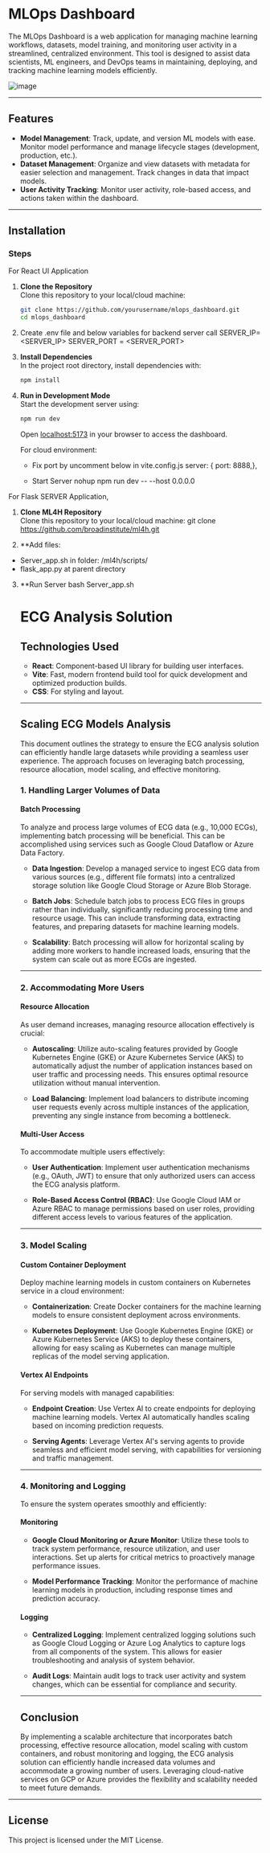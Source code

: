 # MLOps Dashboard

The MLOps Dashboard is a web application for managing machine learning workflows, datasets, model training, and monitoring user activity in a streamlined, centralized environment. This tool is designed to assist data scientists, ML engineers, and DevOps teams in maintaining, deploying, and tracking machine learning models efficiently.

![image](https://github.com/user-attachments/assets/bd6011dc-4c1c-46f8-949d-ffd5a4a39be8)


---

## Features

- **Model Management**: Track, update, and version ML models with ease. Monitor model performance and manage lifecycle stages (development, production, etc.).
- **Dataset Management**: Organize and view datasets with metadata for easier selection and management. Track changes in data that impact models.
- **User Activity Tracking**: Monitor user activity, role-based access, and actions taken within the dashboard.

---

## Installation
### Steps
For React UI Application
1. **Clone the Repository**  
   Clone this repository to your local/cloud machine:
   ```bash
   git clone https://github.com/yourusername/mlops_dashboard.git
   cd mlops_dashboard
   ```

2. Create .env file and below variables for backend server call
    SERVER_IP= <SERVER_IP>
    SERVER_PORT = <SERVER_PORT>

2. **Install Dependencies**  
   In the project root directory, install dependencies with:
   ```bash
   npm install
   ```

3. **Run in Development Mode**  
   Start the development server using:
   ```bash
   npm run dev
   ```
   Open [localhost:5173](http://localhost:5173) in your browser to access the dashboard.

   For cloud environment:
   - Fix port by uncomment below in vite.config.js
   server: {  port: 8888,},

   - Start Server
   nohup npm run dev -- --host 0.0.0.0


For Flask SERVER Application,
1. **Clone ML4H Repository**  
    Clone this repository to your local/cloud machine:
    git clone https://github.com/broadinstitute/ml4h.git

2. **Add files:
  - Server_app.sh in folder: /ml4h/scripts/
  - flask_app.py at parent directory

3. **Run Server
    bash Server_app.sh

    # ECG Analysis Solution

    ## Technologies Used

    - **React**: Component-based UI library for building user interfaces.
    - **Vite**: Fast, modern frontend build tool for quick development and optimized production builds.
    - **CSS**: For styling and layout.

    ---

    ## Scaling ECG Models Analysis

    This document outlines the strategy to ensure the ECG analysis solution can efficiently handle large datasets while providing a seamless user experience. The approach focuses on leveraging batch processing, resource allocation, model scaling, and effective monitoring.

    ### 1. Handling Larger Volumes of Data

    #### Batch Processing

    To analyze and process large volumes of ECG data (e.g., 10,000 ECGs), implementing batch processing will be beneficial. This can be accomplished using services such as Google Cloud Dataflow or Azure Data Factory.

    - **Data Ingestion**: Develop a managed service to ingest ECG data from various sources (e.g., different file formats) into a centralized storage solution like Google Cloud Storage or Azure Blob Storage.

    - **Batch Jobs**: Schedule batch jobs to process ECG files in groups rather than individually, significantly reducing processing time and resource usage. This can include transforming data, extracting features, and preparing datasets for machine learning models.

    - **Scalability**: Batch processing will allow for horizontal scaling by adding more workers to handle increased loads, ensuring that the system can scale out as more ECGs are ingested.

    ---

    ### 2. Accommodating More Users

    #### Resource Allocation

    As user demand increases, managing resource allocation effectively is crucial:

    - **Autoscaling**: Utilize auto-scaling features provided by Google Kubernetes Engine (GKE) or Azure Kubernetes Service (AKS) to automatically adjust the number of application instances based on user traffic and processing needs. This ensures optimal resource utilization without manual intervention.

    - **Load Balancing**: Implement load balancers to distribute incoming user requests evenly across multiple instances of the application, preventing any single instance from becoming a bottleneck.

    #### Multi-User Access

    To accommodate multiple users effectively:

    - **User Authentication**: Implement user authentication mechanisms (e.g., OAuth, JWT) to ensure that only authorized users can access the ECG analysis platform.

    - **Role-Based Access Control (RBAC)**: Use Google Cloud IAM or Azure RBAC to manage permissions based on user roles, providing different access levels to various features of the application.

    ---

    ### 3. Model Scaling

    #### Custom Container Deployment

    Deploy machine learning models in custom containers on Kubernetes service in a cloud environment:

    - **Containerization**: Create Docker containers for the machine learning models to ensure consistent deployment across environments.

    - **Kubernetes Deployment**: Use Google Kubernetes Engine (GKE) or Azure Kubernetes Service (AKS) to deploy these containers, allowing for easy scaling as Kubernetes can manage multiple replicas of the model serving application.

    #### Vertex AI Endpoints

    For serving models with managed capabilities:

    - **Endpoint Creation**: Use Vertex AI to create endpoints for deploying machine learning models. Vertex AI automatically handles scaling based on incoming prediction requests.

    - **Serving Agents**: Leverage Vertex AI's serving agents to provide seamless and efficient model serving, with capabilities for versioning and traffic management.

    ---

    ### 4. Monitoring and Logging

    To ensure the system operates smoothly and efficiently:

    #### Monitoring

    - **Google Cloud Monitoring or Azure Monitor**: Utilize these tools to track system performance, resource utilization, and user interactions. Set up alerts for critical metrics to proactively manage performance issues.

    - **Model Performance Tracking**: Monitor the performance of machine learning models in production, including response times and prediction accuracy.

    #### Logging

    - **Centralized Logging**: Implement centralized logging solutions such as Google Cloud Logging or Azure Log Analytics to capture logs from all components of the system. This allows for easier troubleshooting and analysis of system behavior.

    - **Audit Logs**: Maintain audit logs to track user activity and system changes, which can be essential for compliance and security.

    ---

    ## Conclusion

    By implementing a scalable architecture that incorporates batch processing, effective resource allocation, model scaling with custom containers, and robust monitoring and logging, the ECG analysis solution can efficiently handle increased data volumes and accommodate a growing number of users. Leveraging cloud-native services on GCP or Azure provides the flexibility and scalability needed to meet future demands.



---

## License

This project is licensed under the MIT License.
